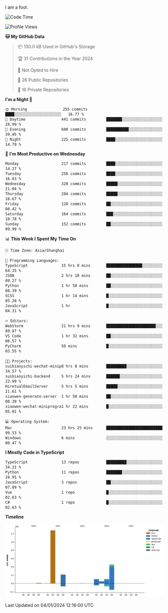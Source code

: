 I am a fool.

<!--START_SECTION:waka-->
![Code Time](http://img.shields.io/badge/Code%20Time-1%2C050%20hrs%2044%20mins-blue)

![Profile Views](http://img.shields.io/badge/Profile%20Views-0-blue)

**🐱 My GitHub Data** 

> 📦 130.0 kB Used in GitHub's Storage 
 > 
> 🏆 31 Contributions in the Year 2024
 > 
> 🚫 Not Opted to Hire
 > 
> 📜 26 Public Repositories 
 > 
> 🔑 16 Private Repositories 
 > 
**I'm a Night 🦉** 

```text
🌞 Morning                255 commits         ████░░░░░░░░░░░░░░░░░░░░░   16.77 % 
🌆 Daytime                441 commits         ███████░░░░░░░░░░░░░░░░░░   28.99 % 
🌃 Evening                600 commits         ██████████░░░░░░░░░░░░░░░   39.45 % 
🌙 Night                  225 commits         ████░░░░░░░░░░░░░░░░░░░░░   14.79 % 
```
📅 **I'm Most Productive on Wednesday** 

```text
Monday                   217 commits         ████░░░░░░░░░░░░░░░░░░░░░   14.27 % 
Tuesday                  256 commits         ████░░░░░░░░░░░░░░░░░░░░░   16.83 % 
Wednesday                320 commits         █████░░░░░░░░░░░░░░░░░░░░   21.04 % 
Thursday                 284 commits         █████░░░░░░░░░░░░░░░░░░░░   18.67 % 
Friday                   128 commits         ██░░░░░░░░░░░░░░░░░░░░░░░   08.42 % 
Saturday                 164 commits         ███░░░░░░░░░░░░░░░░░░░░░░   10.78 % 
Sunday                   152 commits         ██░░░░░░░░░░░░░░░░░░░░░░░   09.99 % 
```


📊 **This Week I Spent My Time On** 

```text
🕑︎ Time Zone: Asia/Shanghai

💬 Programming Languages: 
TypeScript               15 hrs 8 mins       ████████████████░░░░░░░░░   64.35 % 
JSON                     2 hrs 10 mins       ██░░░░░░░░░░░░░░░░░░░░░░░   09.27 % 
Python                   1 hr 58 mins        ██░░░░░░░░░░░░░░░░░░░░░░░   08.39 % 
SCSS                     1 hr 14 mins        █░░░░░░░░░░░░░░░░░░░░░░░░   05.28 % 
JavaScript               1 hr                █░░░░░░░░░░░░░░░░░░░░░░░░   04.31 % 

🔥 Editors: 
WebStorm                 21 hrs 9 mins       ██████████████████████░░░   89.87 % 
VS Code                  1 hr 32 mins        ██░░░░░░░░░░░░░░░░░░░░░░░   06.57 % 
PyCharm                  50 mins             █░░░░░░░░░░░░░░░░░░░░░░░░   03.55 % 

🐱‍💻 Projects: 
suibianyichi-wechat-minip8 hrs 8 mins        █████████░░░░░░░░░░░░░░░░   34.57 % 
suibianyichi-backend     5 hrs 24 mins       ██████░░░░░░░░░░░░░░░░░░░   22.99 % 
HiretualEmailServer      5 hrs 5 mins        █████░░░░░░░░░░░░░░░░░░░░   21.61 % 
xiaowen-generate-server  1 hr 58 mins        ██░░░░░░░░░░░░░░░░░░░░░░░   08.39 % 
xiaowen-wechat-miniprogra1 hr 22 mins        █░░░░░░░░░░░░░░░░░░░░░░░░   05.81 % 

💻 Operating System: 
Mac                      23 hrs 25 mins      █████████████████████████   99.53 % 
Windows                  6 mins              ░░░░░░░░░░░░░░░░░░░░░░░░░   00.47 % 
```

**I Mostly Code in TypeScript** 

```text
TypeScript               13 repos            █████████░░░░░░░░░░░░░░░░   34.21 % 
Python                   11 repos            ███████░░░░░░░░░░░░░░░░░░   28.95 % 
JavaScript               3 repos             ██░░░░░░░░░░░░░░░░░░░░░░░   07.89 % 
Vue                      1 repo              █░░░░░░░░░░░░░░░░░░░░░░░░   02.63 % 
C#                       1 repo              █░░░░░░░░░░░░░░░░░░░░░░░░   02.63 % 
```



**Timeline**

![Lines of Code chart](https://raw.githubusercontent.com/VeejaLiu/VeejaLiu/master/assets/bar_graph.png)


 Last Updated on 04/01/2024 12:16:00 UTC
<!--END_SECTION:waka-->
